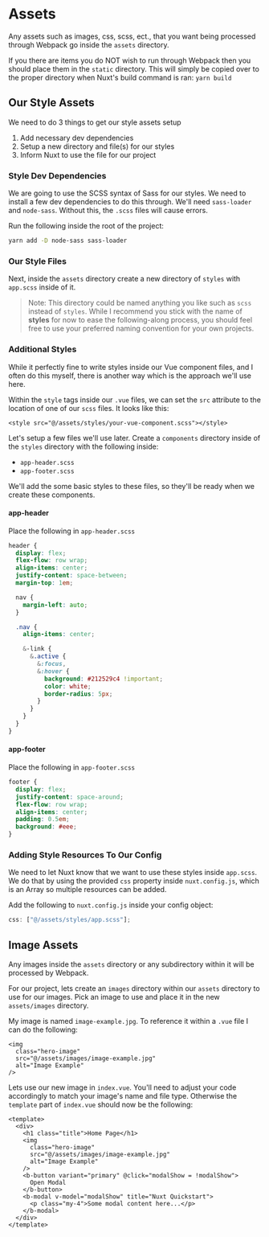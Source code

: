 # Assets

Any assets such as images, css, scss, ect., that you want being processed through Webpack go inside the `assets` directory.

If you there are items you do NOT wish to run through Webpack then you should place them in the `static` directory. This will simply be copied over to the proper directory when Nuxt's build command is ran: `yarn build`

## Our Style Assets

We need to do 3 things to get our style assets setup

1. Add necessary dev dependencies
2. Setup a new directory and file(s) for our styles
3. Inform Nuxt to use the file for our project

### Style Dev Dependencies

We are going to use the SCSS syntax of Sass for our styles.
We need to install a few dev dependencies to do this through. We'll need `sass-loader` and `node-sass`. Without this, the `.scss` files will cause errors.

Run the following inside the root of the project:

```bash
yarn add -D node-sass sass-loader
```

### Our Style Files

Next, inside the `assets` directory create a new directory of `styles` with `app.scss` inside of it.

> Note: This directory could be named anything you like such as `scss` instead of `styles`. While I recommend you stick with the name of **styles** for now to ease the following-along process, you should feel free to use your preferred naming convention for your own projects.

### Additional Styles

While it perfectly fine to write styles inside our Vue component files, and I often do this myself, there is another way which is the approach we'll use here.

Within the `style` tags inside our `.vue` files, we can set the `src` attribute to the location of one of our `scss` files. It looks like this:

```vue
<style src="@/assets/styles/your-vue-component.scss"></style>
```

Let's setup a few files we'll use later. Create a `components` directory inside of the `styles` directory with the following inside:

- `app-header.scss`
- `app-footer.scss`

We'll add the some basic styles to these files, so they'll be ready when we create these components.

#### app-header

Place the following in `app-header.scss`

```css
header {
  display: flex;
  flex-flow: row wrap;
  align-items: center;
  justify-content: space-between;
  margin-top: 1em;

  nav {
    margin-left: auto;
  }

  .nav {
    align-items: center;

    &-link {
      &.active {
        &:focus,
        &:hover {
          background: #212529c4 !important;
          color: white;
          border-radius: 5px;
        }
      }
    }
  }
}
```

#### app-footer

Place the following in `app-footer.scss`

```css
footer {
  display: flex;
  justify-content: space-around;
  flex-flow: row wrap;
  align-items: center;
  padding: 0.5em;
  background: #eee;
}
```

### Adding Style Resources To Our Config

We need to let Nuxt know that we want to use these styles inside `app.scss`. We do that by using the provided `css` property inside `nuxt.config.js`, which is an Array so multiple resources can be added.

Add the following to `nuxt.config.js` inside your config object:

```js
css: ["@/assets/styles/app.scss"];
```

## Image Assets

Any images inside the `assets` directory or any subdirectory within it will be processed by Webpack.

For our project, lets create an `images` directory within our `assets` directory to use for our images. Pick an image to use and place it in the new `assets/images` directory.

My image is named `image-example.jpg`. To reference it within a `.vue` file I can do the following:

```vue
<img
  class="hero-image"
  src="@/assets/images/image-example.jpg"
  alt="Image Example"
/>
```

Lets use our new image in `index.vue`. You'll need to adjust your code accordingly to match your image's name and file type. Otherwise the `template` part of `index.vue` should now be the following:

```vue
<template>
  <div>
    <h1 class="title">Home Page</h1>
    <img
      class="hero-image"
      src="@/assets/images/image-example.jpg"
      alt="Image Example"
    />
    <b-button variant="primary" @click="modalShow = !modalShow">
      Open Modal
    </b-button>
    <b-modal v-model="modalShow" title="Nuxt Quickstart">
      <p class="my-4">Some modal content here...</p>
    </b-modal>
  </div>
</template>
```
